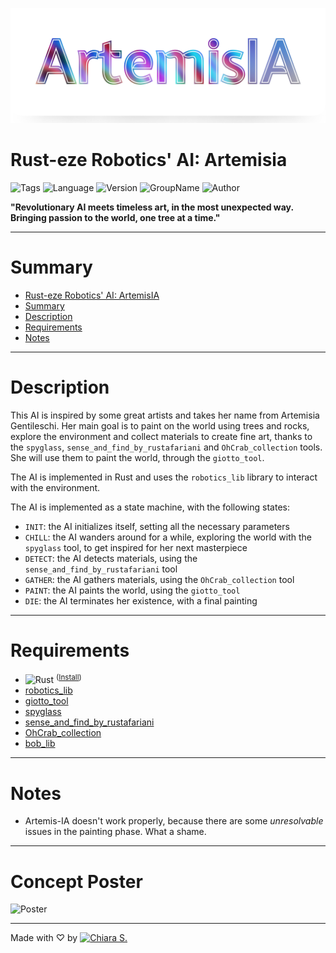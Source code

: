 ![Logo](res/img/logo.png)


# Rust-eze Robotics' AI: Artemisia

![Tags](https://badgen.net/badge/icon/%23AdvancedProgramming%20%23AI%20%23ArtemisIA/14406F1?icon=https://icons.getbootstrap.com/assets/icons/bookmarks-fill.svg&label&labelColor=FFF) ![Language](https://img.shields.io/badge/Built_with-Rust-F86424?labelColor=000&logo=rust) ![Version](https://badgen.net/badge/Version/01.01/F08C2F?labelColor=000) ![GroupName](https://badgen.net/badge/Group%20Name/Rust-eze%20Robotics/A62424?labelColor=000) ![Author](https://badgen.net/badge/Author/Chiara%20S./F23A29?labelColor=000)

**"Revolutionary AI meets timeless art, in the most unexpected way. Bringing passion to the world, one tree at a time."**

---

# Summary

- [Rust-eze Robotics' AI: ArtemisIA](#rusteze-robotics-ai-artemisia)
- [Summary](#summary)
- [Description](#description)
- [Requirements](#requirements)
- [Notes](#notes)

---

# Description

This AI is inspired by some great artists and takes her name from Artemisia Gentileschi. Her main goal is to paint on the world using trees and rocks, explore the environment and collect materials to create fine art, thanks to the `spyglass`, `sense_and_find_by_rustafariani` and `OhCrab_collection` tools.
She will use them to paint the world, through the `giotto_tool`.

The AI is implemented in Rust and uses the `robotics_lib` library to interact with the environment.

The AI is implemented as a state machine, with the following states:
- `INIT`: the AI initializes itself, setting all the necessary parameters
- `CHILL`: the AI wanders around for a while, exploring the world with the `spyglass` tool, to get inspired for her next masterpiece
- `DETECT`: the AI detects materials, using the `sense_and_find_by_rustafariani` tool
- `GATHER`: the AI gathers materials, using the `OhCrab_collection` tool
- `PAINT`: the AI paints the world, using the `giotto_tool`
- `DIE`: the AI terminates her existence, with a final painting

---

# Requirements

- ![Rust](https://img.shields.io/badge/Rust-F86424?labelColor=000&logo=rust) <sup>([Install](https://www.rust-lang.org/tools/install))
- [robotics_lib](https://advancedprogramming.disi.unitn.it/crate?name=robotics_lib)
- [giotto_tool](https://advancedprogramming.disi.unitn.it/crate?name=giotto_tool)
- [spyglass](https://advancedprogramming.disi.unitn.it/crate?name=spyglass)
- [sense_and_find_by_rustafariani](https://advancedprogramming.disi.unitn.it/crate?name=sense_and_find_by_rustafariani)
- [OhCrab_collection](https://advancedprogramming.disi.unitn.it/crate?name=OhCrab_collection)
- [bob_lib](https://advancedprogramming.disi.unitn.it/crate?name=bob_lib)

---

# Notes

- Artemis-IA doesn't work properly, because there are some *unresolvable* issues in the painting phase. What a shame.

---

# Concept Poster

![Poster](res/img/concept_poster.png)

---

Made with ♡ by
[![Chiara S.](https://badgen.net/badge/icon/Chiara%20S./B67DFF?icon=github&label&labelColor=000)](https://github.com/chiarasabaini)
